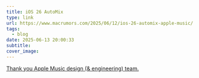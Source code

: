 ```yaml
---
title: iOS 26 AutoMix
type: link
url: https://www.macrumors.com/2025/06/12/ios-26-automix-apple-music/
tags:
  - blog
date: 2025-06-13 20:00:33
subtitle:
cover_image:
---
```

[Thank you Apple Music design (& engineering) team.](#post-Play-Next)